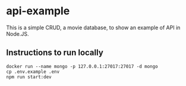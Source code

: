 # api-example

This is a simple CRUD, a movie database, to show an example of API in Node.JS.

## Instructions to run locally
```
docker run --name mongo -p 127.0.0.1:27017:27017 -d mongo
cp .env.example .env
npm run start:dev
```
